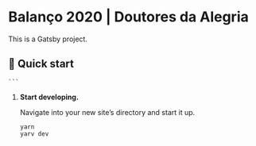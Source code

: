 # Balanço 2020 | Doutores da Alegria

This is a Gatsby project.

## 🚀 Quick start

    ```

1.  **Start developing.**

    Navigate into your new site’s directory and start it up.

    ```shell
    yarn
    yarv dev
    ```
